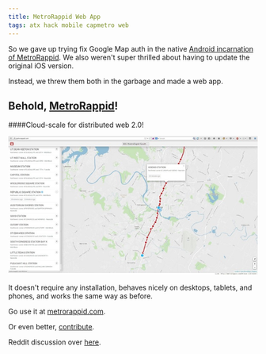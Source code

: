 ```yaml
---
title: MetroRappid Web App
tags: atx hack mobile capmetro web
---
```


So we gave up trying fix Google Map auth in the native [Android incarnation of
MetroRappid][droidapp]. We also weren't super thrilled about having to update
the original iOS version.

Instead, we threw them both in the garbage and made a web app. 

## Behold, [MetroRappid][webapp]!
####Cloud-scale for distributed web 2.0!

![Its got what busses need. It's got electrolytes!][img_metrorappid]


It doesn't require any installation, behaves nicely on desktops, tablets, and
phones, and works the same way as before.

Go use it at [metrorappid.com][webapp].

Or even better, [contribute][github].

Reddit discussion over [here][reddit].


[droidapp]: 2014-06-01-metrorappidandroid.html
[reddit]: http://www.reddit.com/r/Austin/comments/2aycmx/we_made_a_webapp_that_lets_you_see_metrorail_and/
[webapp]: http://metrorappid.com
[img_metrorappid]: /images/metrorappid_webapp_full.jpg
[github]: http://github.com/luqmaan/MetroRappid 
